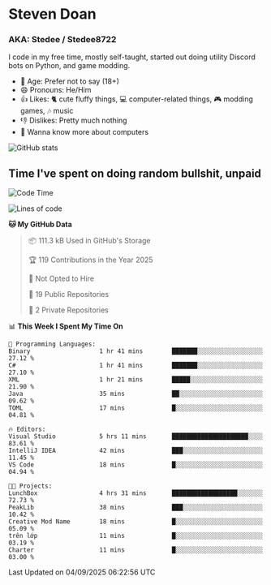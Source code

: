 # Steven Doan
### AKA: Stedee / Stedee8722
I code in my free time, mostly self-taught, started out doing utility Discord bots on Python, and game modding.

- 🤔 Age: Prefer not to say (18+)
- 😄 Pronouns: He/Him
- 👍 Likes: 🐈 cute fluffy things, 💻 computer-related things, 🎮 modding games, 🎶 music
- 👎 Dislikes: Pretty much nothing
- 🥹 Wanna know more about computers

![GitHub stats](https://github-readme-stats-iota-mocha-40.vercel.app/api?username=Stedee8722&show=prs_merged,prs_merged_percentage&show_icons=true&theme=transparent)

## Time I've spent on doing random bullshit, unpaid
<!--START_SECTION:Time I've spent on doing random bullshit, unpaid-->
![Code Time](http://img.shields.io/badge/Code%20Time-324%20hrs%2038%20mins-blue)

![Lines of code](https://img.shields.io/badge/From%20Hello%20World%20I%27ve%20Written-87.2%20thousand%20lines%20of%20code-blue)

**🐱 My GitHub Data** 

> 📦 111.3 kB Used in GitHub's Storage 
 > 
> 🏆 119 Contributions in the Year 2025
 > 
> 🚫 Not Opted to Hire
 > 
> 📜 19 Public Repositories 
 > 
> 🔑 2 Private Repositories 
 > 
📊 **This Week I Spent My Time On** 

```text
💬 Programming Languages: 
Binary                   1 hr 41 mins        ███████░░░░░░░░░░░░░░░░░░   27.12 % 
C#                       1 hr 41 mins        ███████░░░░░░░░░░░░░░░░░░   27.10 % 
XML                      1 hr 21 mins        █████░░░░░░░░░░░░░░░░░░░░   21.90 % 
Java                     35 mins             ██░░░░░░░░░░░░░░░░░░░░░░░   09.62 % 
TOML                     17 mins             █░░░░░░░░░░░░░░░░░░░░░░░░   04.81 % 

🔥 Editors: 
Visual Studio            5 hrs 11 mins       █████████████████████░░░░   83.61 % 
IntelliJ IDEA            42 mins             ███░░░░░░░░░░░░░░░░░░░░░░   11.45 % 
VS Code                  18 mins             █░░░░░░░░░░░░░░░░░░░░░░░░   04.94 % 

🐱‍💻 Projects: 
LunchBox                 4 hrs 31 mins       ██████████████████░░░░░░░   72.73 % 
PeakLib                  38 mins             ███░░░░░░░░░░░░░░░░░░░░░░   10.42 % 
Creative Mod Name        18 mins             █░░░░░░░░░░░░░░░░░░░░░░░░   05.09 % 
trên lớp                 11 mins             █░░░░░░░░░░░░░░░░░░░░░░░░   03.19 % 
Charter                  11 mins             █░░░░░░░░░░░░░░░░░░░░░░░░   03.00 % 
```


 Last Updated on 04/09/2025 06:22:56 UTC
<!--END_SECTION:Time I've spent on doing random bullshit, unpaid-->
